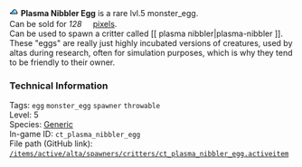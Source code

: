 ![ ](https://raw.githubusercontent.com/Ceterai/Enternia/main/items/active/alta/spawners/critters/ct_plasma_nibbler_egg.png) **Plasma Nibbler Egg** is a rare lvl.5 monster_egg.  
Can be sold for *128* <img src="https://starbounder.org/mediawiki/images/2/21/Pixel.png" width="12" height="16"/> [pixels](https://starbounder.org/Pixel).  
Can be used to spawn a critter called [[ plasma nibbler|plasma-nibbler ]].  
These "eggs" are really just highly incubated versions of creatures, used by altas during research, often for simulation purposes, which is why they tend to be friendly to their owner.

### Technical Information

Tags: `egg` `monster_egg` `spawner` `throwable`  
Level: 5  
Species: [Generic](https://starbounder.org/Perfectly_Generic_Item)  
In-game ID: `ct_plasma_nibbler_egg`  
File path (GitHub link): [`/items/active/alta/spawners/critters/ct_plasma_nibbler_egg.activeitem`](https://github.com/Ceterai/Enternia/blob/main/items/active/alta/spawners/critters/ct_plasma_nibbler_egg.activeitem)
